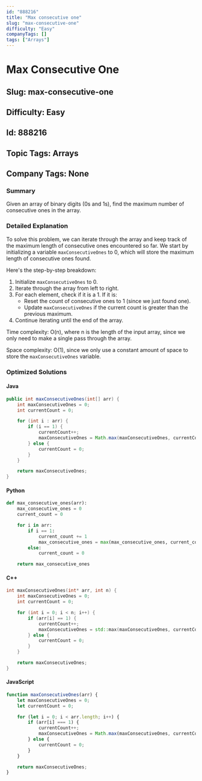 ```yaml
---
id: "888216"
title: "Max consecutive one"
slug: "max-consecutive-one"
difficulty: "Easy"
companyTags: []
tags: ["Arrays"]
---
```


# Max Consecutive One
## Slug: max-consecutive-one
## Difficulty: Easy
## Id: 888216
## Topic Tags: Arrays
## Company Tags: None

### Summary
Given an array of binary digits (0s and 1s), find the maximum number of consecutive ones in the array.

### Detailed Explanation
To solve this problem, we can iterate through the array and keep track of the maximum length of consecutive ones encountered so far. We start by initializing a variable `maxConsecutiveOnes` to 0, which will store the maximum length of consecutive ones found.

Here's the step-by-step breakdown:

1. Initialize `maxConsecutiveOnes` to 0.
2. Iterate through the array from left to right.
3. For each element, check if it is a 1. If it is:
   - Reset the count of consecutive ones to 1 (since we just found one).
   - Update `maxConsecutiveOnes` if the current count is greater than the previous maximum.
4. Continue iterating until the end of the array.

Time complexity: O(n), where n is the length of the input array, since we only need to make a single pass through the array.

Space complexity: O(1), since we only use a constant amount of space to store the `maxConsecutiveOnes` variable.

### Optimized Solutions

#### Java
```java
public int maxConsecutiveOnes(int[] arr) {
    int maxConsecutiveOnes = 0;
    int currentCount = 0;

    for (int i : arr) {
        if (i == 1) {
            currentCount++;
            maxConsecutiveOnes = Math.max(maxConsecutiveOnes, currentCount);
        } else {
            currentCount = 0;
        }
    }

    return maxConsecutiveOnes;
}
```

#### Python
```python
def max_consecutive_ones(arr):
    max_consecutive_ones = 0
    current_count = 0

    for i in arr:
        if i == 1:
            current_count += 1
            max_consecutive_ones = max(max_consecutive_ones, current_count)
        else:
            current_count = 0

    return max_consecutive_ones
```

#### C++
```cpp
int maxConsecutiveOnes(int* arr, int n) {
    int maxConsecutiveOnes = 0;
    int currentCount = 0;

    for (int i = 0; i < n; i++) {
        if (arr[i] == 1) {
            currentCount++;
            maxConsecutiveOnes = std::max(maxConsecutiveOnes, currentCount);
        } else {
            currentCount = 0;
        }
    }

    return maxConsecutiveOnes;
}
```

#### JavaScript
```javascript
function maxConsecutiveOnes(arr) {
    let maxConsecutiveOnes = 0;
    let currentCount = 0;

    for (let i = 0; i < arr.length; i++) {
        if (arr[i] === 1) {
            currentCount++;
            maxConsecutiveOnes = Math.max(maxConsecutiveOnes, currentCount);
        } else {
            currentCount = 0;
        }
    }

    return maxConsecutiveOnes;
}
```